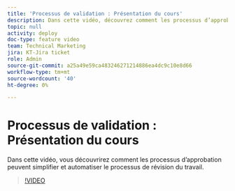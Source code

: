 ```yaml
---
title: 'Processus de validation : Présentation du cours'
description: Dans cette vidéo, découvrez comment les processus d’approbation peuvent simplifier et automatiser le processus de révision du travail.
topic: null
activity: deploy
doc-type: feature video
team: Technical Marketing
jira: KT-Jira ticket
role: Admin
source-git-commit: a25a49e59ca483246271214886ea4dc9c10e8d66
workflow-type: tm+mt
source-wordcount: '40'
ht-degree: 0%

---
```


# Processus de validation : Présentation du cours

Dans cette vidéo, vous découvrirez comment les processus d’approbation peuvent simplifier et automatiser le processus de révision du travail.

>[!VIDEO](https://video.tv.adobe.com/v/335224/?quality=12&learn=on)
